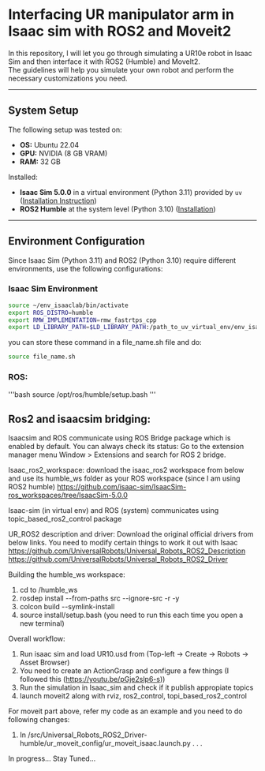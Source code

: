 # Interfacing UR manipulator arm in Isaac sim with ROS2 and Moveit2

In this repository, I will let you go through simulating a UR10e robot in Isaac Sim and then interface it with ROS2 (Humble) and MoveIt2.  
The guidelines will help you simulate your own robot and perform the necessary customizations you need.

---

## System Setup

The following setup was tested on:
- **OS:** Ubuntu 22.04  
- **GPU:** NVIDIA (8 GB VRAM)  
- **RAM:** 32 GB  

Installed:
- **Isaac Sim 5.0.0** in a virtual environment (Python 3.11) provided by `uv` ([Installation Instruction](https://isaac-sim.github.io/IsaacLab/main/source/setup/installation/pip_installation.html))
- **ROS2 Humble** at the system level (Python 3.10) ([Installation](https://docs.ros.org/en/humble/Installation/Ubuntu-Install-Debs.html))

---

## Environment Configuration

Since Isaac Sim (Python 3.11) and ROS2 (Python 3.10) require different environments, use the following configurations:

### Isaac Sim Environment
```bash
source ~/env_isaaclab/bin/activate
export ROS_DISTRO=humble
export RMW_IMPLEMENTATION=rmw_fastrtps_cpp
export LD_LIBRARY_PATH=$LD_LIBRARY_PATH:/path_to_uv_virtual_env/env_isaaclab/lib/python3.11/site-packages/isaacsim/exts/isaacsim.ros2.bridge/humble/lib
```

you can store these command in a file_name.sh file and do:
```bash
source file_name.sh
```

### ROS:
'''bash
source /opt/ros/humble/setup.bash
'''

## Ros2 and isaacsim bridging:
Isaacsim and ROS communicate using ROS Bridge package which is enabled by default. 
You can always check its status: 
Go to the extension manager menu Window > Extensions and search for ROS 2 bridge.

Isaac_ros2_workspace:
download the isaac_ros2 workspace from below and use its humble_ws folder as your ROS workspace (since I am using ROS2 humble)
https://github.com/isaac-sim/IsaacSim-ros_workspaces/tree/IsaacSim-5.0.0

Isaac-sim (in virtual env) and ROS (system) communicates using topic_based_ros2_control package


UR_ROS2 description and driver:
Download the original official drivers from below links. You need to modify certain things to work it out with Isaac
https://github.com/UniversalRobots/Universal_Robots_ROS2_Description
https://github.com/UniversalRobots/Universal_Robots_ROS2_Driver


Building the humble_ws workspace:
1) cd to /humble_ws
2) rosdep install --from-paths src --ignore-src -r -y
3) colcon build --symlink-install
4) source install/setup.bash   (you need to run this each time you open a new terminal)

Overall workflow:
1) Run isaac sim and load UR10.usd from (Top-left -> Create -> Robots -> Asset Browser)
2) You need to create an ActionGrasp and configure a few things (I followed this (https://youtu.be/pGje2slp6-s))
3) Run the simulation in Isaac_sim and check if it publish appropiate topics
4) launch moveit2 along with rviz, ros2_control, topi_based_ros2_control 

For moveit part above, refer my code as an example and you need to do following changes:
1) In /src/Universal_Robots_ROS2_Driver-humble/ur_moveit_config/ur_moveit_isaac.launch.py
.
.
.

In progress...
Stay Tuned...
